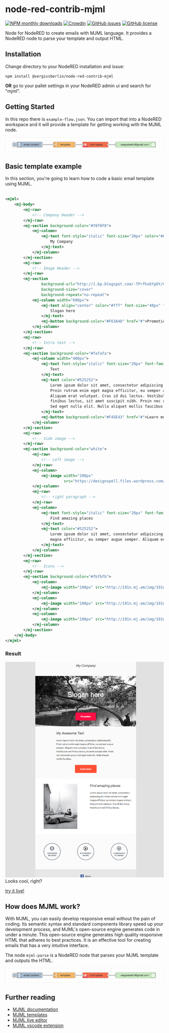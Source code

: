 # node-red-contrib-mjml
[![NPM monthly downloads](https://img.shields.io/npm/dm/@vergissberlin/node-red-contrib-mjml.svg)](https://www.npmjs.com/package/@vergissberlin/node-red-contrib-mjml)
[![Crowdin](https://badges.crowdin.net/node-red-contrib-mjml/localized.svg)](https://crowdin.com/project/node-red-contrib-mjml)
[![GitHub issues](https://img.shields.io/github/issues/vergissberlin/node-red-contrib-mjml)](https://github.com/vergissberlin/node-red-contrib-mjml/issues)
[![GitHub license](https://img.shields.io/github/license/vergissberlin/node-red-contrib-mjml)](https://github.com/vergissberlin/node-red-contrib-mjml/blob/main/LICENSE)

Node for NodeRED to create emails with MJML language. It provides a NodeRED node to parse your template and output HTML.

## Installation

Change directory to your NodeRED installation and issue:

```shell
npm install @vergissberlin/node-red-contrib-mjml
```

**OR** go to your pallet settings in your NodeRED admin ui and search for "mjml".

## Getting Started

In this repo there is `example-flow.json`. You can import that into a NodeRED workspace and it will provide a template
for getting working with the MJML node.

![Example flow](docs/flow.png)

## Basic template example

In this section, you're going to learn how to code a basic email template using MJML.

```xml

<mjml>
    <mj-body>
        <mj-raw>
            <!-- Company Header -->
        </mj-raw>
        <mj-section background-color="#f0f0f0">
            <mj-column>
                <mj-text font-style="italic" font-size="20px" color="#626262">
                    My Company
                </mj-text>
            </mj-column>
        </mj-section>
        <mj-raw>
            <!-- Image Header -->
        </mj-raw>
        <mj-section
                background-url="http://1.bp.blogspot.com/-TPrfhxbYpDY/Uh3Refzk02I/AAAAAAAALw8/5sUJ0UUGYuw/s1600/New+York+in+The+1960's+-+70's+(2).jpg"
                background-size="cover" 
                background-repeat="no-repeat">
            <mj-column width="600px">
                <mj-text align="center" color="#fff" font-size="40px" font-family="Helvetica Neue">
                    Slogan here
                </mj-text>
                <mj-button background-color="#F63A4D" href="#">Promotion</mj-button>
            </mj-column>
        </mj-section>
        <mj-raw>
            <!-- Intro text -->
        </mj-raw>
        <mj-section background-color="#fafafa">
            <mj-column width="400px">
                <mj-text font-style="italic" font-size="20px" font-family="Helvetica Neue" color="#626262">My Awesome
                    Text
                </mj-text>
                <mj-text color="#525252">
                    Lorem ipsum dolor sit amet, consectetur adipiscing elit. 
                    Proin rutrum enim eget magna efficitur, eu semper augue semper. 
                    Aliquam erat volutpat. Cras id dui lectus. Vestibulum sed
                    finibus lectus, sit amet suscipit nibh. Proin nec commodo purus.
                    Sed eget nulla elit. Nulla aliquet mollis faucibus.
                </mj-text>
                <mj-button background-color="#F45E43" href="#">Learn more</mj-button>
            </mj-column>
        </mj-section>
        <mj-raw>
            <!-- Side image -->
        </mj-raw>
        <mj-section background-color="white">
            <mj-raw>
                <!-- Left image -->
            </mj-raw>
            <mj-column>
                <mj-image width="200px"
                          src="https://designspell.files.wordpress.com/2012/01/sciolino-paris-bw.jpg"></mj-image>
            </mj-column>
            <mj-raw>
                <!-- right paragraph -->
            </mj-raw>
            <mj-column>
                <mj-text font-style="italic" font-size="20px" font-family="Helvetica Neue" color="#626262">
                    Find amazing places
                </mj-text>
                <mj-text color="#525252">
                    Lorem ipsum dolor sit amet, consectetur adipiscing elit. Proin rutrum enim eget
                    magna efficitur, eu semper augue semper. Aliquam erat volutpat. Cras id dui lectus. Vestibulum sed finibus lectus.
                </mj-text>
            </mj-column>
        </mj-section>
        <mj-raw>
            <!-- Icons -->
        </mj-raw>
        <mj-section background-color="#fbfbfb">
            <mj-column>
                <mj-image width="100px" src="http://191n.mj.am/img/191n/3s/x0l.png"></mj-image>
            </mj-column>
            <mj-column>
                <mj-image width="100px" src="http://191n.mj.am/img/191n/3s/x01.png"></mj-image>
            </mj-column>
            <mj-column>
                <mj-image width="100px" src="http://191n.mj.am/img/191n/3s/x0s.png"></mj-image>
            </mj-column>
        </mj-section>
    </mj-body>
</mjml>
```

### Result

![Result](docs/result.png)
Looks cool, right?

[try it live!](https://mjml.io/try-it-live/templates/basic)

## How does MJML work?

With MJML, you can easily develop responsive email without the pain of coding. Its semantic syntax and standard components library speed up your development process, and MJML's open-source engine generates code in under a minute. This open-source engine generates high quality responsive HTML that adheres to best practices. It is an effective tool for creating emails that has a very intuitive interface.

The node `mjml-parse` is a NodeRED node that parses your MJML template and outputs the HTML.

![Example flow](docs/flow.png)

## Further reading

- [MJML documentation](https://documentation.mjml.io)
- [MJML templates](https://mjml.io/templates)
- [MJML live editor](https://mjml.io/try-it-live)
- [MJML vscode extension](https://marketplace.visualstudio.com/items?itemName=mjmlio.vscode-mjml)
